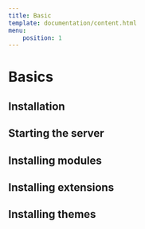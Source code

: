 ```yaml
---
title: Basic
template: documentation/content.html
menu:
    position: 1
---
```


# Basics

## Installation

## Starting the server

## Installing modules

## Installing extensions

## Installing themes
